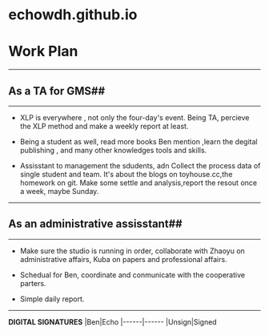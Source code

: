 # echowdh.github.io

# Work Plan
---------------------

## As a TA for GMS##
----

- XLP is everywhere , not only the four-day's event. Being TA, percieve the XLP method and  make a weekly report at least.

- Being a student as well, read more books Ben mention ,learn the degital publishing , and many other knowledges tools and skills.

- Assisstant to management the sdudents, adn Collect the process data of single student and team. It's about the blogs on toyhouse.cc,the homework on git. Make some settle and analysis,report the resout once a week, maybe Sunday.

-----

## As an administrative assisstant##
----
  
- Make sure the studio is running in order, collaborate with Zhaoyu on administrative affairs, Kuba on papers and professional affairs.

- Schedual for Ben, coordinate and conmunicate with the cooperative parters.

- Simple daily report.

----------------

**DIGITAL SIGNATURES**
|Ben|Echo
|------|------
|Unsign|Signed
